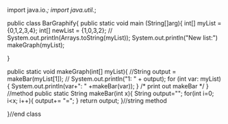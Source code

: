 import java.io.*;
import java.util.*;

public class BarGraphify{
  public static void main (String[]arg){
    int[] myList =  {0,1,2,3,4};
    int[] newList = {1,0,3,2};
  //  System.out.println(Arrays.toString(myList));
      System.out.println("New list:")
      makeGraph(myList);
      

  }

  public static void makeGraph(int[] myList){
    //String output = makeBar(myList[1]);
  //  System.out.println("1: " + output);
    for (int var: myList){
      System.out.println(var+": " +makeBar(var));
    }
    /*
    print out makeBar
    */
  }
//method
  public static String makeBar(int x){
    String output="";
    for(int i=0; i<x; i++){
      output+= "=";
    } return output;
  }//string method




}//end class
